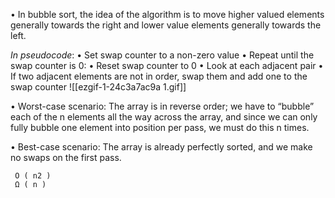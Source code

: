 • In bubble sort, the idea of the algorithm is to move higher valued elements generally towards the right and lower value elements generally towards the left. 

*In pseudocode*: 
• Set swap counter to a non-zero value 
• Repeat until the swap counter is 0: 
  • Reset swap counter to 0 • Look at each adjacent pair 
  • If two adjacent elements are not in order, swap them and add one to the swap counter
  ![[ezgif-1-24c3a7ac9a 1.gif]]

• Worst-case scenario: The array is in reverse order; we have to “bubble” each of the n elements all the way across the array, and since we can only fully bubble one element into position per pass, we must do this n times. 

• Best-case scenario: The array is already perfectly sorted, and we make no swaps on the first pass.

```
 O ( n2 ) 
 Ω ( n )
 ```
